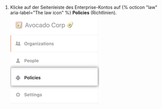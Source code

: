 1. Klicke auf der Seitenleiste des Enterprise-Kontos auf {% octicon "law" aria-label="The law icon" %} **Policies** (Richtlinien). ![Registerkarte „Policies“ (Richtlinien) auf der Seitenleiste des Enterprise-Kontos](/assets/images/help/business-accounts/enterprise-account-policies-tab.png)
